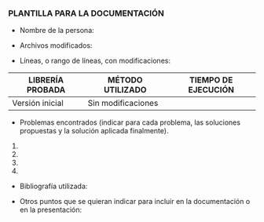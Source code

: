 ### PLANTILLA PARA LA DOCUMENTACIÓN

* Nombre de la persona:

* Archivos modificados:

* Líneas, o rango de líneas, con modificaciones:


LIBRERÍA PROBADA | MÉTODO UTILIZADO | TIEMPO DE EJECUCIÓN
---------------- | ---------------- | -------------------
Versión inicial | Sin modificaciones |


* Problemas encontrados (indicar para cada problema, las soluciones propuestas y la solución aplicada finalmente). 
1.
2. 
3. 
4. 

* Bibliografía utilizada:

* Otros puntos que se quieran indicar para incluir en la documentación o en la presentación:


